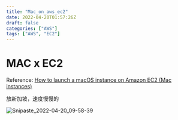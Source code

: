 ```yaml
---
title: "Mac_on_aws_ec2"
date: 2022-04-20T01:57:26Z
draft: false
categories: ["AWS"]
tags: ["AWS", "EC2"]
---
```


# MAC x EC2

Reference: [How to launch a macOS instance on Amazon EC2 (Mac instances)](https://medium.com/aws-architech/how-to-run-macos-using-amazon-ec2-mac-instances-cur-d918094f9b65)

放新加坡，速度慢慢的

![Snipaste_2022-04-20_09-58-39](https://i.imgur.com/X3QXTOq.png)